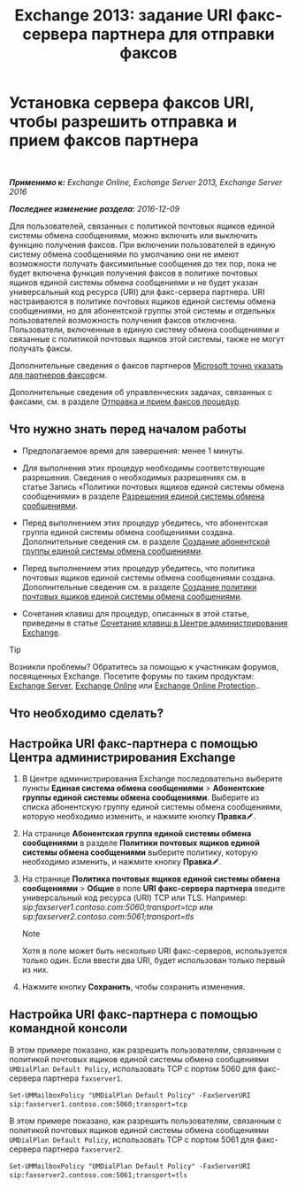﻿---
title: 'Exchange 2013: задание URI факс-сервера партнера для отправки факсов'
TOCTitle: Установка сервера факсов URI, чтобы разрешить отправка и прием факсов партнера
ms:assetid: 77a9013b-d76b-4af2-8b2c-cef435cf67af
ms:mtpsurl: https://technet.microsoft.com/ru-ru/library/JJ650873(v=EXCHG.150)
ms:contentKeyID: 52059200
ms.date: 05/22/2018
mtps_version: v=EXCHG.150
ms.translationtype: MT
---

# Установка сервера факсов URI, чтобы разрешить отправка и прием факсов партнера

 

_**Применимо к:** Exchange Online, Exchange Server 2013, Exchange Server 2016_

_**Последнее изменение раздела:** 2016-12-09_

Для пользователей, связанных с политикой почтовых ящиков единой системы обмена сообщениями, можно включить или выключить функцию получения факсов. При включении пользователей в единую систему обмена сообщениями по умолчанию они не имеют возможности получать факсимильные сообщения до тех пор, пока не будет включена функция получения факсов в политике почтовых ящиков единой системы обмена сообщениями и не будет указан универсальный код ресурса (URI) для факс-сервера партнера. URI настраиваются в политике почтовых ящиков единой системы обмена сообщениями, но для абонентской группы этой системы и отдельных пользователей возможность получения факсов отключена. Пользователи, включенные в единую систему обмена сообщениями и связанные с политикой почтовых ящиков этой системы, также не могут получать факсы.

Дополнительные сведения о факсов партнеров [Microsoft точно указать для партнеров факсов](https://go.microsoft.com/fwlink/?linkid=190238)см.

Дополнительные сведения об управленческих задачах, связанных с факсами, см. в разделе [Отправка и прием факсов процедур](faxing-procedures-exchange-2013-help.md).

## Что нужно знать перед началом работы

  - Предполагаемое время для завершения: менее 1 минуты.

  - Для выполнения этих процедур необходимы соответствующие разрешения. Сведения о необходимых разрешениях см. в статье Запись «Политики почтовых ящиков единой системы обмена сообщениями» в разделе [Разрешения единой системы обмена сообщениями](unified-messaging-permissions-exchange-2013-help.md).

  - Перед выполнением этих процедур убедитесь, что абонентская группа единой системы обмена сообщениями создана. Дополнительные сведения см. в разделе [Создание абонентской группы единой системы обмена сообщениями](create-a-um-dial-plan-exchange-2013-help.md).

  - Перед выполнением этих процедур убедитесь, что политика почтовых ящиков единой системы обмена сообщениями создана. Дополнительные сведения см. в разделе [Создание политики почтовых ящиков единой системы обмена сообщениями](create-a-um-mailbox-policy-exchange-2013-help.md).

  - Сочетания клавиш для процедур, описанных в этой статье, приведены в статье [Сочетания клавиш в Центре администрирования Exchange](keyboard-shortcuts-in-the-exchange-admin-center-exchange-online-protection-help.md).

> [!TIP]  
> Возникли проблемы? Обратитесь за помощью к участникам форумов, посвященных Exchange. Посетите форумы по таким продуктам: <a href="https://go.microsoft.com/fwlink/p/?linkid=60612">Exchange Server</a>, <a href="https://go.microsoft.com/fwlink/p/?linkid=267542">Exchange Online</a> или <a href="https://go.microsoft.com/fwlink/p/?linkid=285351">Exchange Online Protection</a>..


## Что необходимо сделать?

## Настройка URI факс-партнера с помощью Центра администрирования Exchange

1.  В Центре администрирования Exchange последовательно выберите пункты **Единая система обмена сообщениями** \> **Абонентские группы единой системы обмена сообщениями**. Выберите из списка абонентскую группу единой системы обмена сообщениями, которую необходимо изменить, и нажмите кнопку **Правка**![Значок редактирования](images/Bb124582.6f53ccb2-1f13-4c02-bea0-30690e6ea71d(EXCHG.150).gif "Значок редактирования").

2.  На странице **Абонентская группа единой системы обмена сообщениями** в разделе **Политики почтовых ящиков единой системы обмена сообщениями** выберите политику, которую необходимо изменить, и нажмите кнопку **Правка**![Значок редактирования](images/Bb124582.6f53ccb2-1f13-4c02-bea0-30690e6ea71d(EXCHG.150).gif "Значок редактирования").

3.  На странице **Политика почтовых ящиков единой системы обмена сообщениями** \> **Общие** в поле **URI факс-сервера партнера** введите универсальный код ресурса (URI) TCP или TLS. Например: *sip:faxserver1.contoso.com:5060;transport=tcp* или *sip:faxserver2.contoso.com:5061;transport=tls*
    
    > [!NOTE]  
    > Хотя в поле может быть несколько URI факс-серверов, используется только один. Если ввести два URI, будет использован только первый из них.


4.  Нажмите кнопку **Сохранить**, чтобы сохранить изменения.

## Настройка URI факс-партнера с помощью командной консоли

В этом примере показано, как разрешить пользователям, связанным с политикой почтовых ящиков единой системы обмена сообщениями `UMDialPlan Default Policy`, использовать TCP с портом 5060 для факс-сервера партнера `faxserver1`.

    Set-UMMailboxPolicy "UMDialPlan Default Policy" -FaxServerURI sip:faxserver1.contoso.com:5060;transport=tcp

В этом примере показано, как разрешить пользователям, связанным с политикой почтовых ящиков единой системы обмена сообщениями `UMDialPlan Default Policy`, использовать TCP с портом 5061 для факс-сервера партнера `faxserver2`.

    Set-UMMailboxPolicy "UMDialPlan Default Policy" -FaxServerURI sip:faxserver2.contoso.com:5061;transport=tls

